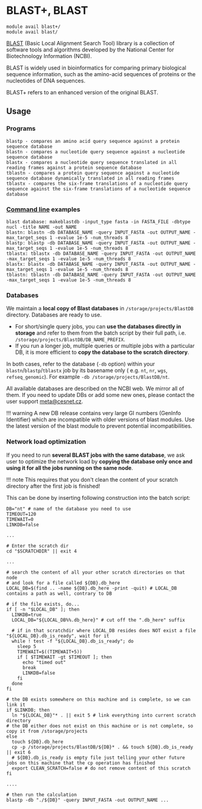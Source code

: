 # BLAST+, BLAST 

    module avail blast+/
    module avail blast/

[BLAST](https://blast.ncbi.nlm.nih.gov/Blast.cgi) (Basic Local Alignment Search Tool) library is a collection of software tools and algorithms developed by the National Center for Biotechnology Information (NCBI).

BLAST is widely used in bioinformatics for comparing primary biological sequence information, such as the amino-acid sequences of proteins or the nucleotides of DNA sequences.

BLAST+  refers to an enhanced version of the original BLAST.

## Usage

### Programs

    blastp - compares an amino acid query sequence against a protein sequence database
    blastn - compares a nucleotide query sequence against a nucleotide sequence database
    blastx - compares a nucleotide query sequence translated in all reading frames against a protein sequence database
    tblastn - compares a protein query sequence against a nucleotide sequence database dynamically translated in all reading frames
    tblastx - compares the six-frame translations of a nucleotide query sequence against the six-frame translations of a nucleotide sequence database

### [Command line](https://www.ncbi.nlm.nih.gov/books/NBK279675/) examples
    
    blast database: makeblastdb -input_type fasta -in FASTA_FILE -dbtype nucl -title NAME -out NAME
    blastn: blastn -db DATABASE_NAME -query INPUT_FASTA -out OUTPUT_NAME -max_target_seqs 1 -evalue 1e-5 -num_threads 8
    blastp: blastp -db DATABASE_NAME -query INPUT_FASTA -out OUTPUT_NAME -max_target_seqs 1 -evalue 1e-5 -num_threads 8
    tblastx: tblastx -db DATABASE_NAME -query INPUT_FASTA -out OUTPUT_NAME -max_target_seqs 1 -evalue 1e-5 -num_threads 8
    blastx: blastx -db DATABASE_NAME -query INPUT_FASTA -out OUTPUT_NAME -max_target_seqs 1 -evalue 1e-5 -num_threads 8
    tblastn: tblastn -db DATABASE_NAME -query INPUT_FASTA -out OUTPUT_NAME -max_target_seqs 1 -evalue 1e-5 -num_threads 8

### Databases

We maintain a **local copy of Blast databases** in `/storage/projects/BlastDB` directory. Databases are ready to use.

- For short/single query jobs, you can **use the databases directly in storage** and refer to them from the batch script by their full path, i.e. `/storage/projects/BlastDB/DB_NAME_PREFIX`.
- If you run a longer job, multiple queries or multiple jobs with a particular DB, it is more efficient to **copy the database to the scratch directory**.

In both cases, refer to the database (`-db` option) within your `blastn`/`blastp`/`tblastx` job by its basename only ( e.g. `nt`, `nr`, `wgs`, `refseq_genomic`). For example `-db /storage/projects/BlastDB/nt`.

All available databases are described on the NCBI web. We mirror all of them. If you need to update DBs or add some new ones, please contact the user support <meta@cesnet.cz>.

!!! warning
    A new DB release contains very large GI numbers (GenInfo Identifier) which are incompatible with older versions of blast modules. Use the latest version of the blast module to prevent potential incompatibilities. 

### Network load optimization

If you need to run **several BLAST jobs with the same database**, we ask user to optimize the network load by **copying the database only once and using it for all the jobs running on the same node**. 

!!! note
    This requires that you don't clean the content of your scratch directory after the first job is finished!

This can be done by inserting following construction into the batch script: 

```
DB="nt" # name of the database you need to use
TIMEOUT=120
TIMEWAIT=0
LINKDB=false

...

# Enter the scratch dir
cd "$SCRATCHDIR" || exit 4

...

# search the content of all your other scratch directories on that node
# and look for a file called ${DB}.db_here 
LOCAL_DB=$(find .. -name ${DB}.db_here -print -quit) # LOCAL_DB contains a path as well, contrary to DB

# if the file exists, do...
if [ -n "$LOCAL_DB" ]; then
  LINKDB=true 
  LOCAL_DB="${LOCAL_DB%%.db_here}" # cut off the ".db_here" suffix

  # if in that scratchdir where LOCAL_DB resides does NOT exist a file "${LOCAL_DB}.db_is_ready", wait for it
  while ! test -f "${LOCAL_DB}.db_is_ready"; do
    sleep 5
    TIMEWAIT=$((TIMEWAIT+5))
    if [ $TIMEWAIT -gt $TIMEOUT ]; then
      echo "timed out"
      break
      LINKDB=false
    fi
  done
fi

# the DB exists somewhere on this machine and is complete, so we can link it
if $LINKDB; then
  ln "${LOCAL_DB}"* . || exit 5 # link everything into current scratch directory
# the DB either does not exist on this machine or is not complete, so copy it from /storage/projects
else
  touch ${DB}.db_here
  cp -p /storage/projects/BlastDB/${DB}* . && touch ${DB}.db_is_ready || exit 6 
  # ${DB}.db_is_ready is empty file just telling your other future jobs on this machine that the cp operation has finished                                 
  export CLEAN_SCRATCH=false # do not remove content of this scratch
fi

....

# then run the calculation
blastp -db "./${DB}" -query INPUT_FASTA -out OUTPUT_NAME ...
```
